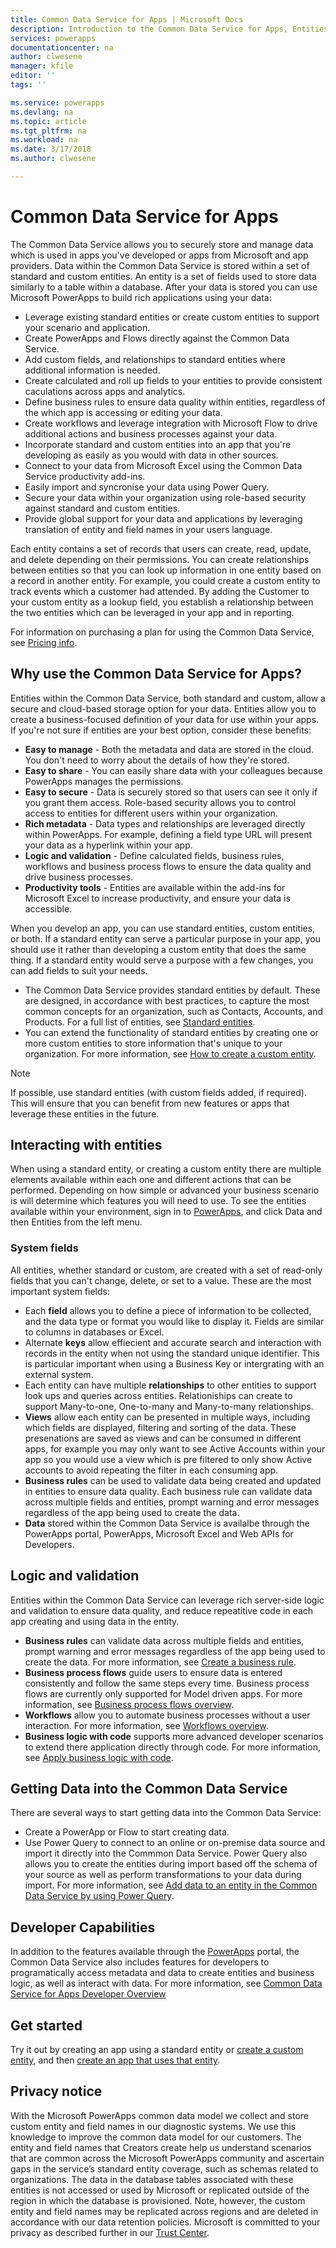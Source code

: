 ```yaml
---
title: Common Data Service for Apps | Microsoft Docs
description: Introduction to the Common Data Service for Apps, Entities and Server side logic.
services: powerapps
documentationcenter: na
author: clwesene
manager: kfile
editor: ''
tags: ''

ms.service: powerapps
ms.devlang: na
ms.topic: article
ms.tgt_pltfrm: na
ms.workload: na
ms.date: 3/17/2018
ms.author: clwesene

---
```

# Common Data Service for Apps

The Common Data Service allows you to securely store and manage data which is used in apps you've developed or apps from Microsoft and app providers. Data within the Common Data Service is stored within a set of standard and custom entities. An entity is a set of fields used to store data similarly to a table within a database. After your data is stored you can use Microsoft PowerApps to build rich applications using your data:

* Leverage existing standard entities or create custom entities to support your scenario and application.
* Create PowerApps and Flows directly against the Common Data Service.
* Add custom fields, and relationships to standard entities where additional information is needed.
* Create calculated and roll up fields to your entities to provide consistent caculations across apps and analytics.
* Define business rules to ensure data quality within entities, regardless of the which app is accessing or editing your data.
* Create workflows and leverage integration with Microsoft Flow to drive additional actions and business processes against your data.
* Incorporate standard and custom entities into an app that you're developing as easily as you would with data in other sources.
* Connect to your data from Microsoft Excel using the Common Data Service productivity add-ins.
* Easily import and syncronise your data using Power Query.
* Secure your data within your organization using role-based security against standard and custom entities.
* Provide global support for your data and applications by leveraging translation of entity and field names in your users language.

Each entity contains a set of records that users can create, read, update, and delete depending on their permissions. You can create relationships between entities so that you can look up information in one entity based on a record in another entity. For example, you could create a custom entity to track events which a customer had attended. By adding the Customer to your custom entity as a lookup field, you establish a relationship between the two entities which can be leveraged in your app and in reporting.

For information on purchasing a plan for using the Common Data Service, see [Pricing info](../../administrator/pricing-billing-skus.md).

## Why use the Common Data Service for Apps?
Entities within the Common Data Service, both standard and custom, allow a secure and cloud-based storage option for your data. Entities allow you to create a business-focused definition of your data for use within your apps. If you're not sure if entities are your best option, consider these benefits:

* **Easy to manage** - Both the metadata and data are stored in the cloud. You don't need to worry about the details of how they're stored.
* **Easy to share** - You can easily share data with your colleagues because PowerApps manages the permissions.
* **Easy to secure** - Data is securely stored so that users can see it only if you grant them access. Role-based security allows you to control access to entities for different users within your organization.
* **Rich metadata** - Data types and relationships are leveraged directly within PowerApps. For example, defining a field type URL will present your data as a hyperlink within your app.
* **Logic and validation** - Define calculated fields, business rules, workflows and business process flows to ensure the data quality and drive business processes.
* **Productivity tools** - Entities are available within the add-ins for Microsoft Excel to increase productivity, and ensure your data is accessible.

When you develop an app, you can use standard entities, custom entities, or both. If a standard entity can serve a particular purpose in your app, you should use it rather than developing a custom entity that does the same thing. If a standard entity would serve a purpose with a few changes, you can add fields to suit your needs.

* The Common Data Service provides standard entities by default. These are designed, in accordance with best practices, to capture the most common concepts for an organization, such as Contacts, Accounts, and Products. For a full list of entities, see [Standard entities](data-platform-intro.md#standard-entities).
* You can extend the functionality of standard entities by creating one or more custom entities to store information that's unique to your organization. For more information, see [How to create a custom entity](create-custom-entity.md).

> [!NOTE]
> If possible, use standard entities (with custom fields added, if required). This will ensure that you can benefit from new features or apps that leverage these entities in the future.

## Interacting with entities

When using a standard entity, or creating a custom entity there are multiple elements available within each one and different actions that can be performed. Depending on how simple or advanced your business scenario is will determine which features you will need to use. To see the entities available within your environment, sign in to [PowerApps](https://web.powerapps.com), and click Data and then Entities from the left  menu.

### System fields
All entities, whether standard or custom, are created with a set of read-only fields that you can't change, delete, or set to a value. These are the most important system fields:

* Each **field** allows you to define a piece of information to be collected, and the data type or format you would like to display it. Fields are similar to columns in databases or Excel.
* Alternate **keys** allow effiecient and accurate search and interaction with records in the entity when not using the standard unique identifier. This is particular important when using a Business Key or intergrating with an external system.
* Each entity can have multiple **relationships** to other entities to support look ups and queries across entities. Relationiships can create to support Many-to-one, One-to-many and Many-to-many relationships.
* **Views** allow each entity can be presented in multiple ways, including which fields are displayed, filtering and sorting of the data. These presenations are saved as views and can be consumed in different apps, for example you may only want to see Active Accounts within your app so you would use a view which is pre filtered to only show Active accounts to avoid repeating the filter in each consuming app.
* **Business rules**  can be used to validate data being created and updated in entities to ensure data quality. Each business rule can validate data across multiple fields and entities, prompt warning and error messages regardless of the app being used to create the data.
* **Data** stored within the Common Data Service is availalbe through the PowerApps portal, PowerApps, Microsoft Excel and Web APIs for Developers.

## Logic and validation

Entities within the Common Data Service can leverage rich server-side logic and validation to ensure data quality, and reduce repeatitive code in each app creating and using data in the entity.

* **Business rules** can validate data across multiple fields and entities, prompt warning and error messages regardless of the app being used to create the data. For more information, see [Create a business rule](./data-platform-create-business-rule.md).
* **Business process flows** guide users to ensure data is entered consistently and follow the same steps every time. Business process flows are currently only supported for Model driven apps. For more information, see [Business process flows overview](/dynamics365/customer-engagement/customize/business-process-flows-overview).
* **Workflows** allow you to automate business processes without a user interaction. For more information, see [Workflows overview](/dynamics365/customer-engagement/customize/workflow-processes).
* **Business logic with code** supports more advanced developer scenarios to extend there application directly through code. For more information, see [Apply business logic with code](../../developer/common-data-service/apply-business-logic-with-code.md).

## Getting Data into the Common Data Service

There are several ways to start getting data into the Common Data Service:

* Create a PowerApp or Flow to start creating data.
* Use Power Query to connect to an online or on-premise data source and import it directly into the Commmon Data Service. Power Query also allows you to create the entities during import based off the schema of your source as well as perform transformations to your data during import. For more information, see [Add data to an entity in the Common Data Service by using Power Query](./data-platform-cds-newentity-pq.md).

## Developer Capabilities

In addition to the features available through the [PowerApps](https://web.powerapps.com) portal, the Common Data Service also includes features for developers to programatically access metadata and data to create entities and business logic, as well as interact with data. For more information, see [Common Data Service for Apps Developer Overview](../../developer/common-data-service/overview.md)

## Get started
Try it out by creating an app using a standard entity or [create a custom entity](create-custom-entity.md), and then [create an app that uses that entity](../canvas-apps/data-platform-create-app.md).

## Privacy notice
With the Microsoft PowerApps common data model we collect and store custom entity and field names in our diagnostic systems.  We use this knowledge to improve the common data model for our customers. The entity and field names that Creators create help us understand scenarios that are common across the Microsoft PowerApps community and ascertain gaps in the service’s standard entity coverage, such as schemas related to organizations. The data in the database tables associated with these entities is not accessed or used by Microsoft or replicated outside of the region in which the database is provisioned. Note, however, the custom entity and field names may be replicated across regions and are deleted in accordance with our data retention policies. Microsoft is committed to your privacy as described further in our [Trust Center](https://www.microsoft.com/trustcenter/Privacy/default.aspx).

